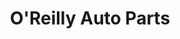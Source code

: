 ---
title: "O'Reilly Auto Parts"
url: /milwaukee/oreilly-auto-parts-west-capitol-drive/
shop: car parts
---